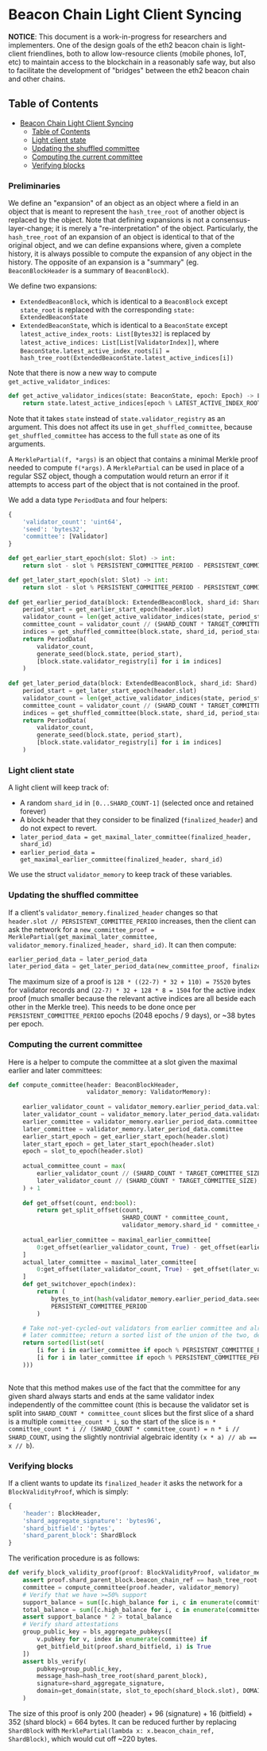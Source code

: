 # Beacon Chain Light Client Syncing

__NOTICE__: This document is a work-in-progress for researchers and implementers. One of the design goals of the eth2 beacon chain is light-client friendlines, both to allow low-resource clients (mobile phones, IoT, etc) to maintain access to the blockchain in a reasonably safe way, but also to facilitate the development of "bridges" between the eth2 beacon chain and other chains.

## Table of Contents

<!-- TOC -->
- [Beacon Chain Light Client Syncing](#beacon-chain-light-client-syncing)
    - [Table of Contents](#table-of-contents)
    - [Light client state](#light-client-state)
    - [Updating the shuffled committee](#updating-the-shuffled-committee)
    - [Computing the current committee](#computing-the-current-committee)  
    - [Verifying blocks](#verifying-blocks)      
<!-- /TOC -->


### Preliminaries

We define an "expansion" of an object as an object where a field in an object that is meant to represent the `hash_tree_root` of another object is replaced by the object. Note that defining expansions is not a consensus-layer-change; it is merely a "re-interpretation" of the object. Particularly, the `hash_tree_root` of an expansion of an object is identical to that of the original object, and we can define expansions where, given a complete history, it is always possible to compute the expansion of any object in the history. The opposite of an expansion is a "summary" (eg. `BeaconBlockHeader` is a summary of `BeaconBlock`).

We define two expansions:

* `ExtendedBeaconBlock`, which is identical to a `BeaconBlock` except `state_root` is replaced with the corresponding `state: ExtendedBeaconState`
* `ExtendedBeaconState`, which is identical to a `BeaconState` except `latest_active_index_roots: List[Bytes32]` is replaced by `latest_active_indices: List[List[ValidatorIndex]]`, where `BeaconState.latest_active_index_roots[i] = hash_tree_root(ExtendedBeaconState.latest_active_indices[i])`

Note that there is now a new way to compute `get_active_validator_indices`:

```python
def get_active_validator_indices(state: BeaconState, epoch: Epoch) -> List[ValidatorIndex]:
    return state.latest_active_indices[epoch % LATEST_ACTIVE_INDEX_ROOTS_LENGTH]
```

Note that it takes `state` instead of `state.validator_registry` as an argument. This does not affect its use in `get_shuffled_committee`, because `get_shuffled_committee` has access to the full `state` as one of its arguments.

A `MerklePartial(f, *args)` is an object that contains a minimal Merkle proof needed to compute `f(*args)`. A `MerklePartial` can be used in place of a regular SSZ object, though a computation would return an error if it attempts to access part of the object that is not contained in the proof.

We add a data type `PeriodData` and four helpers:

```python
{
    'validator_count': 'uint64',
    'seed': 'bytes32',
    'committee': [Validator]
}
```

```python
def get_earlier_start_epoch(slot: Slot) -> int:
    return slot - slot % PERSISTENT_COMMITTEE_PERIOD - PERSISTENT_COMMITTEE_PERIOD * 2

def get_later_start_epoch(slot: Slot) -> int:
    return slot - slot % PERSISTENT_COMMITTEE_PERIOD - PERSISTENT_COMMITTEE_PERIOD
    
def get_earlier_period_data(block: ExtendedBeaconBlock, shard_id: Shard) -> PeriodData:
    period_start = get_earlier_start_epoch(header.slot)
    validator_count = len(get_active_validator_indices(state, period_start))
    committee_count = validator_count // (SHARD_COUNT * TARGET_COMMITTEE_SIZE) + 1
    indices = get_shuffled_committee(block.state, shard_id, period_start, 0, committee_count)
    return PeriodData(
        validator_count,
        generate_seed(block.state, period_start),
        [block.state.validator_registry[i] for i in indices]
    )
    
def get_later_period_data(block: ExtendedBeaconBlock, shard_id: Shard) -> PeriodData:
    period_start = get_later_start_epoch(header.slot)
    validator_count = len(get_active_validator_indices(state, period_start))
    committee_count = validator_count // (SHARD_COUNT * TARGET_COMMITTEE_SIZE) + 1
    indices = get_shuffled_committee(block.state, shard_id, period_start, 0, committee_count)
    return PeriodData(
        validator_count,
        generate_seed(block.state, period_start),
        [block.state.validator_registry[i] for i in indices]
    )
```

### Light client state

A light client will keep track of:

* A random `shard_id` in `[0...SHARD_COUNT-1]` (selected once and retained forever)
* A block header that they consider to be finalized (`finalized_header`) and do not expect to revert.
* `later_period_data = get_maximal_later_committee(finalized_header, shard_id)`
* `earlier_period_data = get_maximal_earlier_committee(finalized_header, shard_id)`

We use the struct `validator_memory` to keep track of these variables.

### Updating the shuffled committee

If a client's `validator_memory.finalized_header` changes so that `header.slot // PERSISTENT_COMMITTEE_PERIOD` increases, then the client can ask the network for a `new_committee_proof = MerklePartial(get_maximal_later_committee, validator_memory.finalized_header, shard_id)`. It can then compute:

```python
earlier_period_data = later_period_data
later_period_data = get_later_period_data(new_committee_proof, finalized_header, shard_id)
```

The maximum size of a proof is `128 * ((22-7) * 32 + 110) = 75520` bytes for validator records and `(22-7) * 32 + 128 * 8 = 1504` for the active index proof (much smaller because the relevant active indices are all beside each other in the Merkle tree). This needs to be done once per `PERSISTENT_COMMITTEE_PERIOD` epochs (2048 epochs / 9 days), or ~38 bytes per epoch.

### Computing the current committee

Here is a helper to compute the committee at a slot given the maximal earlier and later committees:

```python
def compute_committee(header: BeaconBlockHeader,
                      validator_memory: ValidatorMemory):
                      
    earlier_validator_count = validator_memory.earlier_period_data.validator_count
    later_validator_count = validator_memory.later_period_data.validator_count
    earlier_committee = validator_memory.earlier_period_data.committee
    later_committee = validator_memory.later_period_data.committee
    earlier_start_epoch = get_earlier_start_epoch(header.slot)
    later_start_epoch = get_later_start_epoch(header.slot)
    epoch = slot_to_epoch(header.slot)
    
    actual_committee_count = max(
        earlier_validator_count // (SHARD_COUNT * TARGET_COMMITTEE_SIZE),
        later_validator_count // (SHARD_COUNT * TARGET_COMMITTEE_SIZE),
    ) + 1
    
    def get_offset(count, end:bool):
        return get_split_offset(count,
                                SHARD_COUNT * committee_count,
                                validator_memory.shard_id * committee_count + (1 if end else 0))
                                
    actual_earlier_committee = maximal_earlier_committee[
        0:get_offset(earlier_validator_count, True) - get_offset(earlier_validator_count, False)
    ]
    actual_later_committee = maximal_later_committee[
        0:get_offset(later_validator_count, True) - get_offset(later_validator_count, False)
    ]
    def get_switchover_epoch(index):
        return (
            bytes_to_int(hash(validator_memory.earlier_period_data.seed + bytes3(index))[0:8]) %
            PERSISTENT_COMMITTEE_PERIOD
        )

    # Take not-yet-cycled-out validators from earlier committee and already-cycled-in validators from
    # later committee; return a sorted list of the union of the two, deduplicated
    return sorted(list(set(
        [i for i in earlier_committee if epoch % PERSISTENT_COMMITTEE_PERIOD < get_switchover_epoch(i)] +
        [i for i in later_committee if epoch % PERSISTENT_COMMITTEE_PERIOD >= get_switchover_epoch(i)]
    )))
                    
```

Note that this method makes use of the fact that the committee for any given shard always starts and ends at the same validator index independently of the committee count (this is because the validator set is split into `SHARD_COUNT * committee_count` slices but the first slice of a shard is a multiple `committee_count * i`, so the start of the slice is `n * committee_count * i // (SHARD_COUNT * committee_count) = n * i // SHARD_COUNT`, using the slightly nontrivial algebraic identity `(x * a) // ab == x // b`).

### Verifying blocks

If a client wants to update its `finalized_header` it asks the network for a `BlockValidityProof`, which is simply:

```python
{
    'header': BlockHeader,
    'shard_aggregate_signature': 'bytes96',
    'shard_bitfield': 'bytes',
    'shard_parent_block': ShardBlock
}
```

The verification procedure is as follows:

```python
def verify_block_validity_proof(proof: BlockValidityProof, validator_memory: ValidatorMemory) -> bool:
    assert proof.shard_parent_block.beacon_chain_ref == hash_tree_root(proof.header)
    committee = compute_committee(proof.header, validator_memory)
    # Verify that we have >=50% support
    support_balance = sum([c.high_balance for i, c in enumerate(committee) if get_bitfield_bit(proof.shard_bitfield, i) is True])
    total_balance = sum([c.high_balance for i, c in enumerate(committee)]
    assert support_balance * 2 > total_balance
    # Verify shard attestations
    group_public_key = bls_aggregate_pubkeys([
        v.pubkey for v, index in enumerate(committee) if
        get_bitfield_bit(proof.shard_bitfield, i) is True
    ])
    assert bls_verify(
        pubkey=group_public_key,
        message_hash=hash_tree_root(shard_parent_block),
        signature=shard_aggregate_signature,
        domain=get_domain(state, slot_to_epoch(shard_block.slot), DOMAIN_SHARD_ATTESTER)
    )
```

The size of this proof is only 200 (header) + 96 (signature) + 16 (bitfield) + 352 (shard block) = 664 bytes. It can be reduced further by replacing `ShardBlock` with `MerklePartial(lambda x: x.beacon_chain_ref, ShardBlock)`, which would cut off ~220 bytes.
